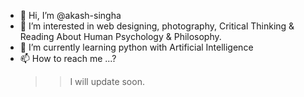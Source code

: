 - 👋 Hi, I’m @akash-singha
- 👀 I’m interested in web designing, photography, Critical Thinking & Reading About Human Psychology & Philosophy.
- 🌱 I’m currently learning python with Artificial Intelligence
- 📫 How to reach me ...?
  >>I will update soon.

<!---
akash-singha/akash-singha is a ✨ special ✨ repository because its `README.md` (this file) appears on your GitHub profile.
You can click the Preview link to take a look at your changes.
--->
